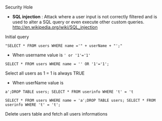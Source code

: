 Security Hole 

* **SQL injection** : Attack where a user input is not correctly filtered and is used to alter a SQL query or even execute other custom queries.
http://en.wikipedia.org/wiki/SQL_injection

Initial query 
````
"SELECT * FROM users WHERE name ='" + userName + "';"
````

* When username value is 
````' or '1'='1'````
````
SELECT * FROM users WHERE name = '' OR '1'='1';
````
Select all users as 1 = 1 is always TRUE

* When userName value is 
````
a';DROP TABLE users; SELECT * FROM userinfo WHERE 't' = 't
````
````
SELECT * FROM users WHERE name = 'a';DROP TABLE users; SELECT * FROM userinfo WHERE 't' = 't';
````
Delete users table and fetch all users informations


